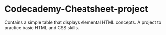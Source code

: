 # Codecademy-Cheatsheet-project
Contains a simple table that displays elemental HTML concepts. A project to practice basic HTML and CSS skills.

